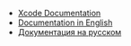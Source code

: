 * [Xcode Documentation](./JivoSDK.doccarchive)
* [Documentation in English](./README_en.md)
* [Документация на русском](./README_ru.md)
